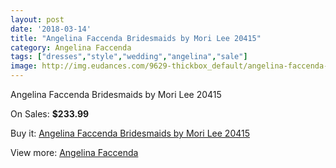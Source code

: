 ```yaml
---
layout: post
date: '2018-03-14'
title: "Angelina Faccenda Bridesmaids by Mori Lee 20415"
category: Angelina Faccenda
tags: ["dresses","style","wedding","angelina","sale"]
image: http://img.eudances.com/9629-thickbox_default/angelina-faccenda-bridesmaids-by-mori-lee-20415.jpg
---
```

Angelina Faccenda Bridesmaids by Mori Lee 20415

On Sales: **$233.99**
<a href="https://www.eudances.com/en/angelina-faccenda/3176-angelina-faccenda-bridesmaids-by-mori-lee-20415.html"><amp-img layout="responsive" width="600" height="600" src="//img.eudances.com/9629-thickbox_default/angelina-faccenda-bridesmaids-by-mori-lee-20415.jpg" alt="Angelina Faccenda Bridesmaids by Mori Lee 20415 0" /></a>
<a href="https://www.eudances.com/en/angelina-faccenda/3176-angelina-faccenda-bridesmaids-by-mori-lee-20415.html"><amp-img layout="responsive" width="600" height="600" src="//img.eudances.com/9632-thickbox_default/angelina-faccenda-bridesmaids-by-mori-lee-20415.jpg" alt="Angelina Faccenda Bridesmaids by Mori Lee 20415 1" /></a>
<a href="https://www.eudances.com/en/angelina-faccenda/3176-angelina-faccenda-bridesmaids-by-mori-lee-20415.html"><amp-img layout="responsive" width="600" height="600" src="//img.eudances.com/9631-thickbox_default/angelina-faccenda-bridesmaids-by-mori-lee-20415.jpg" alt="Angelina Faccenda Bridesmaids by Mori Lee 20415 2" /></a>
<a href="https://www.eudances.com/en/angelina-faccenda/3176-angelina-faccenda-bridesmaids-by-mori-lee-20415.html"><amp-img layout="responsive" width="600" height="600" src="//img.eudances.com/9630-thickbox_default/angelina-faccenda-bridesmaids-by-mori-lee-20415.jpg" alt="Angelina Faccenda Bridesmaids by Mori Lee 20415 3" /></a>

Buy it: [Angelina Faccenda Bridesmaids by Mori Lee 20415](https://www.eudances.com/en/angelina-faccenda/3176-angelina-faccenda-bridesmaids-by-mori-lee-20415.html "Angelina Faccenda Bridesmaids by Mori Lee 20415")

View more: [Angelina Faccenda](https://www.eudances.com/en/55-angelina-faccenda "Angelina Faccenda")